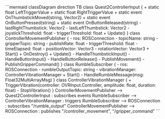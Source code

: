 ´´´mermaid
classDiagram
direction TB
class Quest2ControllerInput {
    + static float LeftTriggerValue
    + static float RightTriggerValue
    + static event OnThumbstickMoved(string, Vector2)
    + static event OnButtonPressed(string)
    + static event OnButtonReleased(string)
    - lastRightThumbstick: Vector2
    - lastLeftThumbstick: Vector2
    - joystickThreshold: float
    - triggerThreshold: float
    + Update()
}
class ControllerMovementPublisher {
    - ros: ROSConnection
    - topicName: string
    - gripperTopic: string
    - publishRate: float
    - triggerThreshold: float
    - timeElapsed: float
    - positionVector: Vector3
    - rotationVector: Vector3
    + Start()
    + OnDestroy()
    + Update()
    - HandleThumbstickInput()
    - HandleButtonInput()
    - HandleButtonRelease()
    - PublishMovement()
    - PublishGripperCommand()
}
class RumbleSubscriber {
    - ros: ROSConnection
    - rumbleOutputTopic: string
    - vibrationManager: ControllerVibrationManager
    + Start()
    - HandleRumbleMessage(msg: Float32MultiArrayMsg)
}
class ControllerVibrationManager {
    + TriggerVibration(controller: OVRInput.Controller, amplitude: float, duration: float)
    - StopVibration()
}
ControllerMovementPublisher --> Quest2ControllerInput : subscribes events
RumbleSubscriber --> ControllerVibrationManager : triggers
RumbleSubscriber --> ROSConnection : subscribes "/rumble_output"
ControllerMovementPublisher --> ROSConnection : publishes "/controller_movement", "/gripper_command"
´´´